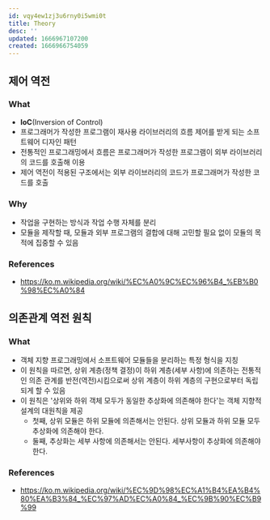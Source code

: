 ```yaml
---
id: vqy4ew1zj3u6rny0i5wmi0t
title: Theory
desc: ''
updated: 1666967107200
created: 1666966754059
---
```



## 제어 역전 

### What

- **IoC**(Inversion of Control)
- 프로그래머가 작성한 프로그램이 재사용 라이브러리의 흐름 제어를 받게 되는 소프트웨어 디자인 패턴
- 전통적인 프로그래밍에서 흐름은 프로그래머가 작성한 프로그램이 외부 라이브러리의 코드를 호출해 이용
- 제어 역전이 적용된 구조에서는 외부 라이브러리의 코드가 프로그래머가 작성한 코드를 호출

### Why

- 작업을 구현하는 방식과 작업 수행 자체를 분리
- 모듈을 제작할 때, 모듈과 외부 프로그램의 결합에 대해 고민할 필요 없이 모듈의 목적에 집중할 수 있음


### References
- https://ko.m.wikipedia.org/wiki/%EC%A0%9C%EC%96%B4_%EB%B0%98%EC%A0%84


## 의존관계 역전 원칙

### What

- 객체 지향 프로그래밍에서 소프트웨어 모듈들을 분리하는 특정 형식을 지칭
- 이 원칙을 따르면, 상위 계층(정책 결정)이 하위 계층(세부 사항)에 의존하는 전통적인 의존 관계를 반전(역전)시킴으로써 상위 계층이 하위 계층의 구현으로부터 독립되게 할 수 있음
- 이 원칙은 '상위와 하위 객체 모두가 동일한 추상화에 의존해야 한다'는 객체 지향적 설계의 대원칙을 제공
    - 첫째, 상위 모듈은 하위 모듈에 의존해서는 안된다. 상위 모듈과 하위 모듈 모두 추상화에 의존해야 한다.
    - 둘째, 추상화는 세부 사항에 의존해서는 안된다. 세부사항이 추상화에 의존해야 한다.

### References
- https://ko.m.wikipedia.org/wiki/%EC%9D%98%EC%A1%B4%EA%B4%80%EA%B3%84_%EC%97%AD%EC%A0%84_%EC%9B%90%EC%B9%99